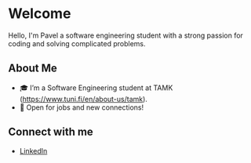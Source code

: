 # Welcome

Hello, I'm Pavel a software engineering student with a strong passion for coding and solving complicated
problems.

## About Me

- :mortar_board: I’m a Software Engineering student at TAMK (https://www.tuni.fi/en/about-us/tamk).
- :briefcase: Open for jobs and new connections!

## Connect with me

- [LinkedIn](https://www.linkedin.com/in/pavel-kudelko-a29066295/)

